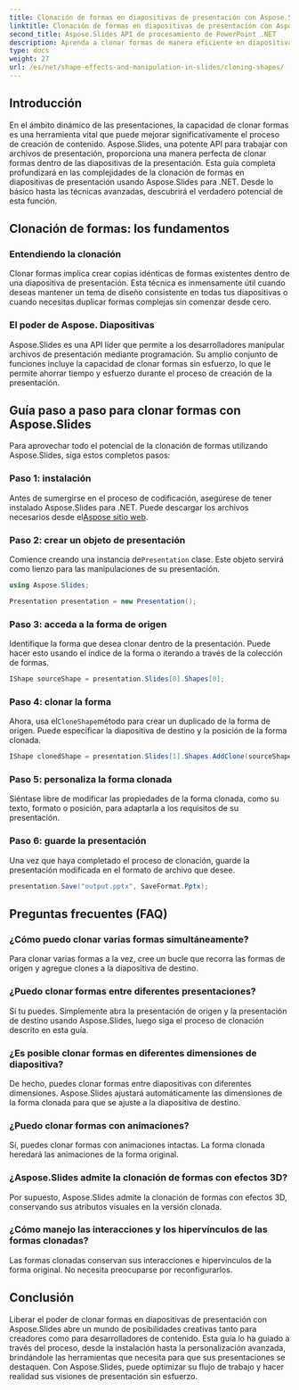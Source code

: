 ```yaml
---
title: Clonación de formas en diapositivas de presentación con Aspose.Slides
linktitle: Clonación de formas en diapositivas de presentación con Aspose.Slides
second_title: Aspose.Slides API de procesamiento de PowerPoint .NET
description: Aprenda a clonar formas de manera eficiente en diapositivas de presentación usando la API Aspose.Slides. Crea presentaciones dinámicas con facilidad. Explore la guía paso a paso, las preguntas frecuentes y más.
type: docs
weight: 27
url: /es/net/shape-effects-and-manipulation-in-slides/cloning-shapes/
---
```


## Introducción

En el ámbito dinámico de las presentaciones, la capacidad de clonar formas es una herramienta vital que puede mejorar significativamente el proceso de creación de contenido. Aspose.Slides, una potente API para trabajar con archivos de presentación, proporciona una manera perfecta de clonar formas dentro de las diapositivas de la presentación. Esta guía completa profundizará en las complejidades de la clonación de formas en diapositivas de presentación usando Aspose.Slides para .NET. Desde lo básico hasta las técnicas avanzadas, descubrirá el verdadero potencial de esta función.

## Clonación de formas: los fundamentos

### Entendiendo la clonación

Clonar formas implica crear copias idénticas de formas existentes dentro de una diapositiva de presentación. Esta técnica es inmensamente útil cuando deseas mantener un tema de diseño consistente en todas tus diapositivas o cuando necesitas duplicar formas complejas sin comenzar desde cero.

### El poder de Aspose. Diapositivas

Aspose.Slides es una API líder que permite a los desarrolladores manipular archivos de presentación mediante programación. Su amplio conjunto de funciones incluye la capacidad de clonar formas sin esfuerzo, lo que le permite ahorrar tiempo y esfuerzo durante el proceso de creación de la presentación.

## Guía paso a paso para clonar formas con Aspose.Slides

Para aprovechar todo el potencial de la clonación de formas utilizando Aspose.Slides, siga estos completos pasos:

### Paso 1: instalación

 Antes de sumergirse en el proceso de codificación, asegúrese de tener instalado Aspose.Slides para .NET. Puede descargar los archivos necesarios desde el[Aspose sitio web](https://releases.aspose.com/slides/net/).

### Paso 2: crear un objeto de presentación

 Comience creando una instancia de`Presentation` clase. Este objeto servirá como lienzo para las manipulaciones de su presentación.

```csharp
using Aspose.Slides;

Presentation presentation = new Presentation();
```

### Paso 3: acceda a la forma de origen

Identifique la forma que desea clonar dentro de la presentación. Puede hacer esto usando el índice de la forma o iterando a través de la colección de formas.

```csharp
IShape sourceShape = presentation.Slides[0].Shapes[0];
```

### Paso 4: clonar la forma

 Ahora, usa el`CloneShape`método para crear un duplicado de la forma de origen. Puede especificar la diapositiva de destino y la posición de la forma clonada.

```csharp
IShape clonedShape = presentation.Slides[1].Shapes.AddClone(sourceShape, x, y, width, height);
```

### Paso 5: personaliza la forma clonada

Siéntase libre de modificar las propiedades de la forma clonada, como su texto, formato o posición, para adaptarla a los requisitos de su presentación.

### Paso 6: guarde la presentación

Una vez que haya completado el proceso de clonación, guarde la presentación modificada en el formato de archivo que desee.

```csharp
presentation.Save("output.pptx", SaveFormat.Pptx);
```

## Preguntas frecuentes (FAQ)

### ¿Cómo puedo clonar varias formas simultáneamente?

Para clonar varias formas a la vez, cree un bucle que recorra las formas de origen y agregue clones a la diapositiva de destino.

### ¿Puedo clonar formas entre diferentes presentaciones?

Sí tu puedes. Simplemente abra la presentación de origen y la presentación de destino usando Aspose.Slides, luego siga el proceso de clonación descrito en esta guía.

### ¿Es posible clonar formas en diferentes dimensiones de diapositiva?

De hecho, puedes clonar formas entre diapositivas con diferentes dimensiones. Aspose.Slides ajustará automáticamente las dimensiones de la forma clonada para que se ajuste a la diapositiva de destino.

### ¿Puedo clonar formas con animaciones?

Sí, puedes clonar formas con animaciones intactas. La forma clonada heredará las animaciones de la forma original.

### ¿Aspose.Slides admite la clonación de formas con efectos 3D?

Por supuesto, Aspose.Slides admite la clonación de formas con efectos 3D, conservando sus atributos visuales en la versión clonada.

### ¿Cómo manejo las interacciones y los hipervínculos de las formas clonadas?

Las formas clonadas conservan sus interacciones e hipervínculos de la forma original. No necesita preocuparse por reconfigurarlos.

## Conclusión

Liberar el poder de clonar formas en diapositivas de presentación con Aspose.Slides abre un mundo de posibilidades creativas tanto para creadores como para desarrolladores de contenido. Esta guía lo ha guiado a través del proceso, desde la instalación hasta la personalización avanzada, brindándole las herramientas que necesita para que sus presentaciones se destaquen. Con Aspose.Slides, puede optimizar su flujo de trabajo y hacer realidad sus visiones de presentación sin esfuerzo.